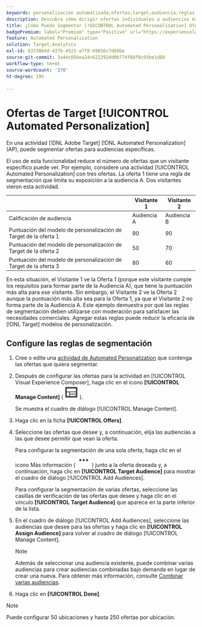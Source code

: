 ```yaml
---
keywords: personalización automatizada;ofertas;target;audiencia;reglas de segmentación;segmentación
description: Descubra cómo dirigir ofertas individuales a audiencias específicas mediante actividades [!UICONTROL Automated Personalization] (AP).
title: ¿Cómo Puedo Segmentar [!UICONTROL Automated Personalization] Ofertas?
badgePremium: label="Premium" type="Positive" url="https://experienceleague.adobe.com/docs/target/using/introduction/intro.html?lang=en#premium newtab=true" tooltip="Consulte qué se incluye en Target Premium."
feature: Automated Personalization
solution: Target,Analytics
exl-id: 633308dd-437b-4525-a7f8-69656c7d89be
source-git-commit: 3a44c05bea24c622292dd0b774f88f0c93be1d88
workflow-type: tm+mt
source-wordcount: '370'
ht-degree: 19%

---
```


# Ofertas de Target [!UICONTROL Automated Personalization]

En una actividad [!DNL Adobe Target] [!DNL Automated Personalization] (AP), puede segmentar ofertas para audiencias específicas.

El uso de esta funcionalidad reduce el número de ofertas que un visitante específico puede ver. Por ejemplo, considere una actividad [!UICONTROL Automated Personalization] con tres ofertas. La oferta 1 tiene una regla de segmentación que limita su exposición a la audiencia A. Dos visitantes vieron esta actividad.

| | Visitante 1 | Visitante 2 |
|--- |--- |--- |
| Calificación de audiencia | Audiencia A | Audiencia B |
| Puntuación del modelo de personalización de Target de la oferta 1 | 90 | 90 |
| Puntuación del modelo de personalización de Target de la oferta 2 | 50 | 70 |
| Puntuación del modelo de personalización de Target de la oferta 3 | 80 | 60 |

En esta situación, el Visitante 1 ve la Oferta 1 (porque este visitante cumple los requisitos para formar parte de la Audiencia A), que tiene la puntuación más alta para ese visitante. Sin embargo, el Visitante 2 ve la Oferta 2 aunque la puntuación más alta sea para la Oferta 1, ya que el Visitante 2 no forma parte de la Audiencia A. Este ejemplo demuestra por qué las reglas de segmentación deben utilizarse con moderación para satisfacer las necesidades comerciales. Agregar estas reglas puede reducir la eficacia de [!DNL Target] modelos de personalización.

## Configure las reglas de segmentación

1. Cree o edite una [actividad de Automated Personalization](/help/main/c-activities/t-automated-personalization/create-ap-activity.md) que contenga las ofertas que quiera segmentar.
1. Después de configurar las ofertas para la actividad en [!UICONTROL Visual Experience Composer], haga clic en el icono **[!UICONTROL Manage Content]** ( ![icono Administrar contenido](/help/main/assets/icons/Experience.svg) ).

   Se muestra el cuadro de diálogo [!UICONTROL Manage Content].

1. Haga clic en la ficha **[!UICONTROL Offers]**.

1. Seleccione las ofertas que desee y, a continuación, elija las audiencias a las que desee permitir que vean la oferta.

   Para configurar la segmentación de una sola oferta, haga clic en el icono Más información ( ![icono Más información](/help/main/assets/icons/MoreSmallList.svg) ) junto a la oferta deseada y, a continuación, haga clic en **[!UICONTROL Target Audience]** para mostrar el cuadro de diálogo [!UICONTROL Add Audiences].

   Para configurar la segmentación de varias ofertas, seleccione las casillas de verificación de las ofertas que desee y haga clic en el vínculo **[!UICONTROL Target Audience]** que aparece en la parte inferior de la lista.

1. En el cuadro de diálogo [!UICONTROL Add Audiences], seleccione las audiencias que desee para las ofertas y haga clic en **[!UICONTROL Assign Audience]** para volver al cuadro de diálogo [!UICONTROL Manage Content].

   >[!NOTE]
   >
   >Además de seleccionar una audiencia existente, puede combinar varias audiencias para crear audiencias combinadas bajo demanda en lugar de crear una nueva. Para obtener más información, consulte [Combinar varias audiencias](/help/main/c-target/combining-multiple-audiences.md#concept_A7386F1EA4394BD2AB72399C225981E5).

1. Haga clic en **[!UICONTROL Done]**.

>[!NOTE]
>
>Puede configurar 50 ubicaciones y hasta 250 ofertas por ubicación.
